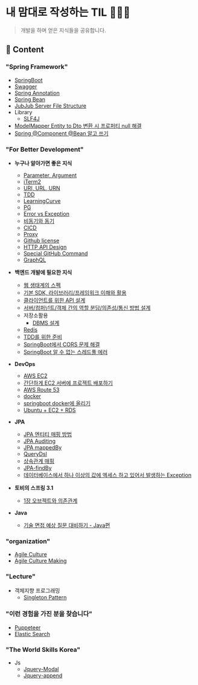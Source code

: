 # **내 맘대로 작성하는 TIL 🕵🏻‍♂️**
> 개발을 하며 얻은 지식들을 공유합니다.  

## **🔎 Content**
### **"Spring Framework"**
* [SpringBoot](./Spring/SpringBoot/README.md)
* [Swagger](./Spring/Concept/Swagger.md)
* [Spring Annotation](./Spring/Concept/SpringAnnotation.md)
* [Spring Bean](./Spring/Concept/SpringBean.md)
* [JubJub Server File Structure](./Spring/SpringBoot/JubJubStrcture.md)
* Library
  * [SLF4J](./Spring/Concept/library/slf4j.md)
* [ModelMapper Entity to Dto 변환 시 프로퍼티 null 해결](Spring/SpringBoot/ModelMapperEntity.md)
* [Spring @Component @Bean 알고 쓰기](./Spring/SpringBoot/EJB.md)
### **"For Better Development"**
* **누구나 알아가면 좋은 지식**
  * [Parameter, Argument](./DevFeed/Parameter,Argument.md)
  * [iTerm2](https://github.com/Johnjihwan/iTerm2-beauty)
  * [URI, URL, URN](./DevFeed/URI.md)
  * [TDD](./DevFeed/TDD.md)
  * [LearningCurve](./DevFeed/LearningCurve.md)
  * [PG](./DevFeed/PG.md)
  * [Error vs Exception](./Spring/Concept/ErrorVsException.md)
  * [비동기와 동기](./DevFeed/PromiseToAwait.md)
  * [CICD](./DevFeed/CICD.md)
  * [Proxy](./Network/Proxy.md)
  * [Github license](./DevFeed/githubLicense.md)
  * [HTTP API Design](./API/HttpAPI.md)
  * [Special GitHub Command](./GitHub/delPush.md)
  * [GraphQL](./DevFeed/GraphQL.md)
* **백엔드 개발에 필요한 지식**
  * [웹 생태계의 스펙](./Spring/Concept/webSpec.md)
  * [기본 SDK, 라이브러리/프레임워크 이해와 활용](Spring/Concept/whatIsSDK.md)
  * [클라이언트를 위한 API 설계](./Spring/Concept/Api.md)
  * [서버/컴퍼넌트/객체 간의 역할 분담/의존성/통신 방법 설계](./Spring/Concept/server.md)
  * 저장소활용
    * [DBMS 설계](./Spring/Concept/DBMS.md)
  * [Redis](./Spring/Concept/Redis.md)
  * [TDD를 위한 준비](./Spring/Concept/TDD.md)
  * [SpringBoot에서 CORS 문제 해결](./Spring/SpringBoot/CORS.md)
  * [SpringBoot 알 수 없는 스레드풀 에러](./Spring/SpringBoot/ThreadPool.md)

* **DevOps**
  * [AWS EC2](./AWS/EC2.md)
  * [간단하게 EC2 서버에 프로젝트 배포하기](./AWS/UseEC2.md)
  * [AWS Route 53](./AWS/Route53.md)
  * [docker](./DevOps/docker.md)
  * [springboot docker에 올리기](./DevOps/springbootDocker.md)
  * [Ubuntu + EC2 + RDS](./DevOps/Ubuntu+EC2.md)

* **JPA**
  * [JPA 엔티티 매핑 방법](./Spring/JPA/JpaEntity.md)
  * [JPA Auditing](./Spring/Concept/Auditing.md)
  * [JPA mappedBy](./Spring/JPA/mappedBy.md)
  * [QueryDsl](./Spring/JPA/Querydsl.md)
  * [상속관계 매핑](./Spring/JPA/extendsRelation.md)
  * [JPA-findBy](./Spring/JPA/findby.md)
  * [데이터베이스에서 하나 이상의 값에 엑세스 하고 있어서 발생하는 Exception](./Spring/JPA/can'tReturn2Result.md)

* **토비의 스프링 3.1**
  * [1장 오브젝트와 의존관계](./tobby/objectDi.md)

* **Java**
  * [기술 면접 예상 질문 대비하기 - Java편](Lecture/JAVA/prac_interview_java.md)

### **"organization"**
* [Agile Culture](./organization/Agile.md)
* [Agile Culture Making](./organization/AgileCulture.md)

### **"Lecture"**
* 객체지향 프로그래밍
  * [Singleton Pattern](./Lecture/OOP/singleTon.md)

### **"이런 경험을 가진 분을 찾습니다"**
* [Puppeteer](./experience/puppeteer.md)
* [Elastic Search](./experience/ES.md)

### **"The World Skills Korea"**
* Js
  * [Jquery-Modal](https://gist.github.com/Johnjihwan/f8442aa9ee91d5b9ef68bad5e0751103)
  * [Jquery-append](https://gist.github.com/Johnjihwan/507ffe8c5840a4431b84780d9bfdf342)
